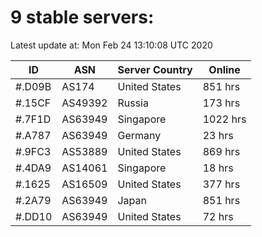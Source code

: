 # 9 stable servers:

Latest update at: Mon Feb 24 13:10:08 UTC 2020

| ID | ASN | Server Country | Online |
| -- | --- | -------------- | ------ |
| #.D09B | AS174 | United States | 851 hrs |
| #.15CF | AS49392 | Russia | 173 hrs |
| #.7F1D | AS63949 | Singapore | 1022 hrs |
| #.A787 | AS63949 | Germany | 23 hrs |
| #.9FC3 | AS53889 | United States | 869 hrs |
| #.4DA9 | AS14061 | Singapore | 18 hrs |
| #.1625 | AS16509 | United States | 377 hrs |
| #.2A79 | AS63949 | Japan | 851 hrs |
| #.DD10 | AS63949 | United States | 72 hrs |

